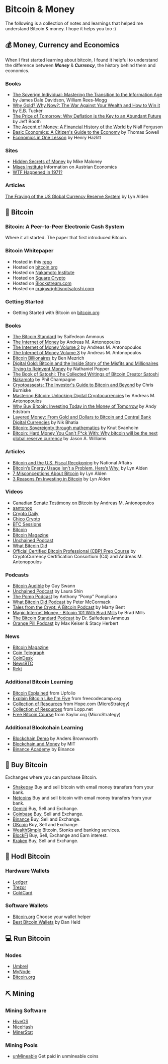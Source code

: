 # Bitcoin & Money
The following is a collection of notes and learnings that helped me understand Bitcoin & money. I hope it helps you too :)


## 💰 Money, Currency and Economics
When I first started learning about bitcoin, I found it helpful to understand the difference between ***Money*** & ***Currency***, the history behind them and economics.

### Books
- [The Soverign Individual: Mastering the Transition to the Information Age](https://www.goodreads.com/book/show/82256.The_Sovereign_Individual) by James Dale Davidson, William Rees-Mogg
- [Why Gold? Why Now?: The War Against Your Wealth and How to Win it](https://www.goodreads.com/book/show/53685532-why-gold-why-now) by E.B. Tucker
- [The Price of Tomorrow: Why Deflation is the Key to an Abundant Future](https://www.goodreads.com/book/show/50157837-the-price-of-tomorrow) by Jeff Booth
- [The Ascent of Money: A Financial History of the World](https://www.goodreads.com/book/show/2714607-the-ascent-of-money) by Niall Ferguson
- [Basic Economics: A Citizen's Guide to the Economy](https://www.goodreads.com/book/show/3023.Basic_Economics) by Thomas Sowell
- [Economics in One Lesson](https://www.goodreads.com/book/show/3028.Economics_in_One_Lesson) by Henry Hazlitt

### Sites
- [Hidden Secrets of Money](https://goldsilver.com/hidden-secrets/) by Mike Maloney
- [Mises Institute](https://mises.org/) Information on Austrian Economics
- [WTF Happened in 1971?](https://wtfhappenedin1971.com/)

### Articles
[The Fraying of the US Global Currency Reserve System](https://www.lynalden.com/fraying-petrodollar-system/) by Lyn Alden

## 🤑 Bitcoin

### Bitcoin: A Peer-to-Peer Electronic Cash System

Where it all started. The paper that first introduced Bitcoin.

### Bitcoin Whitepaper
- Hosted in this [repo](https://github.com/nickg902/notes-bitcoin/blob/main/bitcoin.pdf)
- Hosted on [bitcoin.org](https://bitcoin.org/en/bitcoin-paper)
- Hosted on [Nakamoto Institute](https://nakamotoinstitute.org/bitcoin/)
- Hosted on [Square Crypto](https://squarecrypto.org/bitcoin.pdf)
- Hosted on [Blockstream.com](blockstream.com/bitcoin.pdf)
- Hosted on [craigwrightisnotsatoshi.com](https://craigwrightisnotsatoshi.com/bitcoin.pdf)

### Getting Started
- Getting Started with Bitcoin on [bitcoin.org](https://bitcoin.org/en/getting-started)

### Books
- [The Bitcoin Standard](https://www.goodreads.com/book/show/36448501-the-bitcoin-standard) by Saifedean Ammous
- [The Internet of Money](https://www.goodreads.com/book/show/31869077-the-internet-of-money) by Andreas M. Antonopoulos
- [The Internet of Money Volume 2](https://www.goodreads.com/book/show/36804136-the-internet-of-money-volume-two) by Andreas M. Antonopoulos
- [The Internet of Money Volume 3](https://www.goodreads.com/book/show/49002845-the-internet-of-money-volume-3) by Andreas M. Antonopoulos
- [Bitcoin Billionaires](https://www.goodreads.com/book/show/41433284-bitcoin-billionaires) by Ben Mezrich
- [Digital Gold: Bitcoin and the Inside Story of the Misfits and Millionaires Trying to Reinvent Money](https://www.goodreads.com/book/show/23546676-digital-gold) by Nathaniel Popper
- [The Book of Satoshi: The Collected Writings of Bitcoin Creator Satoshi Nakamoto](https://www.goodreads.com/book/show/22619661-the-book-of-satoshi) by Phil Champagne
- [Cryptoassests: The Investor's Guide to Bitcoin and Beyond](https://www.goodreads.com/book/show/36197082-cryptoassets) by Chris Burniske
- [Mastering Bitcoin: Unlocking Digital Cryptocurrencies](https://www.goodreads.com/book/show/21820378-mastering-bitcoin) by Andreas M. Antonopoulos
- [Why Buy Bitcoin: Investing Today in the Money of Tomorrow](https://www.goodreads.com/book/show/50832128-why-buy-bitcoin) by Andy Edstrom
- [Layered Money: From Gold and Dollars to Bitcoin and Central Bank Digital Currencies](https://www.goodreads.com/book/show/56598876-layered-money) by Nik Bhatia
- [Bitcoin: Sovereignty through mathematics](https://www.goodreads.com/book/show/45901895-bitcoin) by Knut Svanholm
- [Bitcoin: Hard Money You Can't F*ck With: Why bitcoin will be the next global reserve currency](https://www.goodreads.com/book/show/56174095-bitcoin) by Jason A. Williams

### Articles
- [Bitcoin and the U.S. Fiscal Recokoning](https://nationalaffairs.com/publications/detail/bitcoin-and-the-us-fiscal-reckoning) by National Affairs
- [Bitcoin’s Energy Usage Isn’t a Problem. Here’s Why.](https://www.lynalden.com/bitcoin-energy/) by Lyn Alden
- [7 Misconceptions About Bitcoin](https://www.lynalden.com/misconceptions-about-bitcoin/) by Lyn Alden
- [3 Reasons I’m Investing in Bitcoin](https://www.lynalden.com/invest-in-bitcoin/) by Lyn Alden

### Videos
- [Canadian Senate Testimony on Bitcoin](https://www.cpac.ca/en/programs/in-committee-from-the-senate-of-canada/episodes/35680928/?jwsource=cl) by Andreas M. Antonopoulos
- [aantonop](https://www.youtube.com/c/aantonop)
- [Crypto Daily](https://www.youtube.com/c/CryptoDaily)
- [Chico Crypto](https://www.youtube.com/c/ChicoCrypto)
- [BTC Sessions](https://www.youtube.com/c/BTCSessions)
- [Bitcoin](https://www.youtube.com/c/BITC0IN)
- [Bitcoin Magazine](https://www.youtube.com/c/BitcoinMagazine)
- [Unchained Podcast](https://www.youtube.com/c/UnchainedPodcast)
- [What Bitcoin Did](https://www.youtube.com/c/WhatBitcoinDidPodcast)
- [Official Certified Bitcoin Professional (CBP) Prep Course](https://www.youtube.com/watch?v=yBd4wR7T1V4) by CryptoCurrency Certification Consortium (C4) and Andreas M. Antonopoulos

### Podcasts
- [Bitcoin Audible](https://bitcoinaudible.com/) by Guy Swann
- [Unchained Podcast](https://unchainedpodcast.com/) by Laura Shin
- [The Pomp Podcast](https://anthonypompliano.com/podcast/) by Anthony “Pomp” Pompliano
- [What Bitcoin Did Podcast](https://www.whatbitcoindid.com/) by Peter McCormack
- [Tales from the Crypt: A Bitcoin Podcast](https://talesfromthecrypt.libsyn.com/) by Marty Bent
- [Magic Internet Money - Bitcoin 101 With Brad Mills](https://magicinternetmoney.libsyn.com/website) by Brad Mills
- [The Bitcoin Standard Podcast](http://the-bitcoin-standard-podcast.castos.com/) by Dr. Saifedean Ammous
- [Orange Pill Podcast](https://orangepill.buzzsprout.com/) by Max Keiser & Stacy Herbert

### News
- [Bitcoin Magazine](https://bitcoinmagazine.com/)
- [Coin Telegraph](https://cointelegraph.com/)
- [CoinDesk](https://www.coindesk.com/)
- [NewsBTC](https://www.newsbtc.com/)
- [Rekt](https://rekt.news/)

### Additional Bitcoin Learning
- [Bitcoin Explained](https://www.upfolio.com/ultimate-bitcoin-guide) from Upfolio
- [Explain Bitcoin Like I'm Five](https://www.freecodecamp.org/news/explain-bitcoin-like-im-five-73b4257ac833/) from freecodecamp.org
- [Collection of Resources](https://www.hope.com/) from Hope.com (MicroStrategy)
- [Collection of Resources](https://www.lopp.net/bitcoin-information.html) from Lopp.net
- [Free Bitcoin Course](https://learn.saylor.org/course/view.php?id=468) from Saylor.org (MicroStrategy)

### Additional Blockchain Learning
- [Blockchain Demo](https://andersbrownworth.com/blockchain/) by Anders Brownworth
- [Blockchain and Money](https://ocw.mit.edu/courses/sloan-school-of-management/15-s12-blockchain-and-money-fall-2018/video-lectures/) by MIT
- [Binance Academy](https://academy.binance.com/en) by Binance

## 🛒 Buy Bitcoin
Exchanges where you can purchase Bitcoin.
- [Shakepay](https://shakepay.me/r/4070CTN) Buy and sell bitcoin with email money transfers from your bank.
- [Netcoins](https://netcoins.app/r?ac=E3SBQR) Buy and sell bitcoin with email money transfers from your bank.
- [Gemini](https://www.gemini.com/share/enwk9gxue) Buy, Sell and Exchange.
- [Coinbase](https://www.coinbase.com/join/cspace) Buy, Sell and Exchange.
- [Binance](https://www.binance.com/en/register?ref=KFSVT74J) Buy, Sell and Exchange.
- [OKcoin](https://www.okcoin.com/join?channelId=600031269) Buy, Sell and Exchange.
- [WealthSimple](https://my.wealthsimple.com/app/public/trade-referral-signup?code=F8AO7W) Bitcoin, Stonks and banking services.
- [BlockFi](https://blockfi.com/?ref=17dcc1e8) Buy, Sell, Exchange and Earn interest.
- [Kraken](https://www.kraken.com/) Buy, Sell and Exchange.


## 🔐 Hodl Bitcoin

### Hardware Wallets
- [Ledger](http://ledger.refr.cc/nickg902)
- [Trezor](https://trezor.io/)
- [ColdCard](https://coldcardwallet.com/)

### Software Wallets
- [Bitcoin.org](https://bitcoin.org/en/choose-your-wallet) Choose your wallet helper
- [Best Bitcoin Wallets](https://www.youtube.com/watch?v=QKOmyN287_o) by Dan Held

## 💻 Run Bitcoin

### Nodes
- [Umbrel](https://getumbrel.com/)
- [MyNode](https://mynodebtc.com/)
- [Bitcoin.org](https://bitcoin.org/en/full-node#what-is-a-full-node)

## ⛏ Mining

### Mining Software
- [HiveOS](https://hiveos.farm?ref=518841)
- [NiceHash](https://www.nicehash.com/?refby=29dfb0fb-bca1-4865-ad64-848cbdd0c631)
- [MinerStat](https://my.minerstat.com/register?ref=464726)

### Mining Pools
- [unMineable](https://unmineable.com/?ref=m39h-5yao) Get paid in unmineable coins
